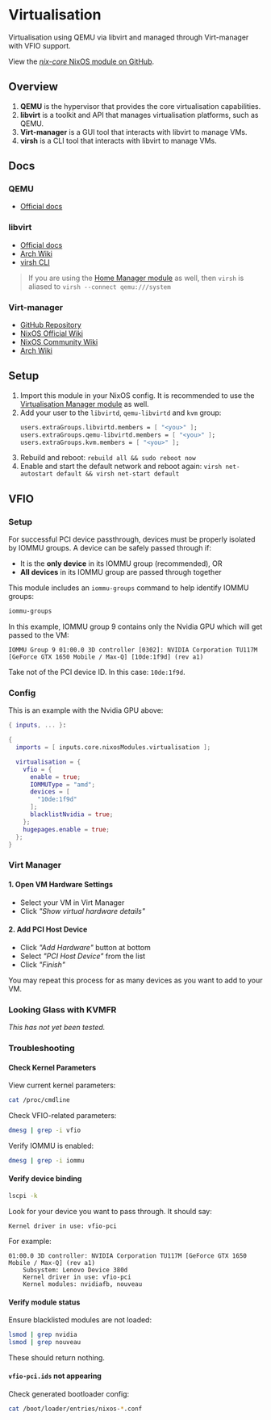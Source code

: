 # Virtualisation

Virtualisation using QEMU via libvirt and managed through Virt-manager with VFIO support.

View the [*nix-core* NixOS module on GitHub](https://github.com/sid115/nix-core/tree/master/modules/nixos/virtualisation).

## Overview

1. **QEMU** is the hypervisor that provides the core virtualisation capabilities.
1. **libvirt** is a toolkit and API that manages virtualisation platforms, such as QEMU.
1. **Virt-manager** is a GUI tool that interacts with libvirt to manage VMs.
1. **virsh** is a CLI tool that interacts with libvirt to manage VMs.

## Docs

### QEMU

- [Official docs](https://www.qemu.org/docs/master/)

### libvirt

- [Official docs](https://libvirt.org/docs.html)
- [Arch Wiki](https://wiki.archlinux.org/title/Libvirt)
- [virsh CLI](https://www.libvirt.org/manpages/virsh.html)

> If you are using the [Home Manager module](../home/virtualisation.md) as well, then `virsh` is aliased to `virsh --connect qemu:///system`

### Virt-manager

- [GitHub Repository](https://github.com/virt-manager/virt-manager)
- [NixOS Official Wiki](https://wiki.nixos.org/wiki/Virt-manager)
- [NixOS Community Wiki](https://nixos.wiki/wiki/Virt-manager)
- [Arch Wiki](https://wiki.archlinux.org/title/Virt-manager)

## Setup

1. Import this module in your NixOS config. It is recommended to use the [Virtualisation Manager module](../home/virtualisation.md) as well.
1. Add your user to the `libvirtd`, `qemu-libvirtd` and `kvm` group:
    ```nix
    users.extraGroups.libvirtd.members = [ "<you>" ];
    users.extraGroups.qemu-libvirtd.members = [ "<you>" ];
    users.extraGroups.kvm.members = [ "<you>" ];
    ```
1. Rebuild and reboot: `rebuild all && sudo reboot now`
1. Enable and start the default network and reboot again: `virsh net-autostart default && virsh net-start default`

## VFIO

### Setup

For successful PCI device passthrough, devices must be properly isolated by IOMMU groups. A device can be safely passed through if:
- It is the **only device** in its IOMMU group (recommended), OR
- **All devices** in its IOMMU group are passed through together

This module includes an `iommu-groups` command to help identify IOMMU groups:

```bash
iommu-groups
```

In this example, IOMMU group 9 contains only the Nvidia GPU which will get passed to the VM:

```
IOMMU Group 9 01:00.0 3D controller [0302]: NVIDIA Corporation TU117M [GeForce GTX 1650 Mobile / Max-Q] [10de:1f9d] (rev a1)
```

Take not of the PCI device ID. In this case: `10de:1f9d`.

### Config

This is an example with the Nvidia GPU above:

```nix
{ inputs, ... }:

{
  imports = [ inputs.core.nixosModules.virtualisation ];

  virtualisation = {
    vfio = {
      enable = true;
      IOMMUType = "amd";
      devices = [
        "10de:1f9d"
      ];
      blacklistNvidia = true;
    };
    hugepages.enable = true;
  };
}
```

### Virt Manager

#### 1. Open VM Hardware Settings

- Select your VM in Virt Manager
- Click *"Show virtual hardware details"*

#### 2. Add PCI Host Device

- Click *"Add Hardware"* button at bottom
- Select *"PCI Host Device"* from the list
- Click *"Finish"*

You may repeat this process for as many devices as you want to add to your VM.

### Looking Glass with KVMFR

*This has not yet been tested.*

### Troubleshooting

#### Check Kernel Parameters

View current kernel parameters:

```bash
cat /proc/cmdline
```

Check VFIO-related parameters:

```bash
dmesg | grep -i vfio
```

Verify IOMMU is enabled:

```bash
dmesg | grep -i iommu
```

#### Verify device binding

```bash
lscpi -k
```

Look for your device you want to pass through. It should say:

```
Kernel driver in use: vfio-pci
```

For example:

```
01:00.0 3D controller: NVIDIA Corporation TU117M [GeForce GTX 1650 Mobile / Max-Q] (rev a1)
	Subsystem: Lenovo Device 380d
	Kernel driver in use: vfio-pci
	Kernel modules: nvidiafb, nouveau
```

#### Verify module status

Ensure blacklisted modules are not loaded:

```bash
lsmod | grep nvidia
lsmod | grep nouveau
```

These should return nothing.

#### `vfio-pci.ids` not appearing

Check generated bootloader config:

```bash
cat /boot/loader/entries/nixos-*.conf
```
